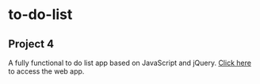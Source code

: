 # to-do-list

## Project 4

A fully functional to do list app based on JavaScript and jQuery. [Click here](http://lamp.cse.fau.edu/~rmonterrosas2015/p4/ "Project 4") to access the web app.
